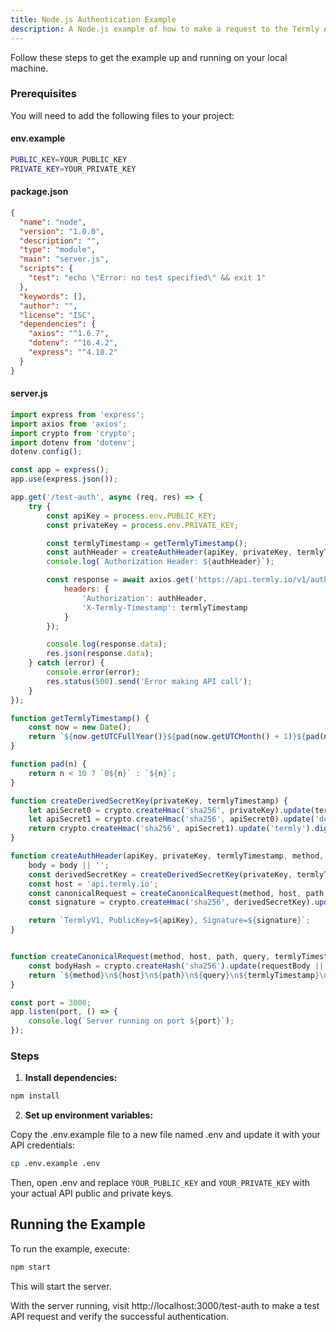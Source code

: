 ```yaml
---
title: Node.js Authentication Example
description: A Node.js example of how to make a request to the Termly API
---
```


Follow these steps to get the example up and running on your local machine.

### Prerequisites

You will need to add the following files to your project:

#### env.example

```bash
PUBLIC_KEY=YOUR_PUBLIC_KEY
PRIVATE_KEY=YOUR_PRIVATE_KEY
```

#### package.json

```json
{
  "name": "node",
  "version": "1.0.0",
  "description": "",
  "type": "module",
  "main": "server.js",
  "scripts": {
    "test": "echo \"Error: no test specified\" && exit 1"
  },
  "keywords": [],
  "author": "",
  "license": "ISC",
  "dependencies": {
    "axios": "^1.6.7",
    "dotenv": "^16.4.2",
    "express": "^4.18.2"
  }
}
```

#### server.js

```javascript
import express from 'express';
import axios from 'axios';
import crypto from 'crypto';
import dotenv from 'dotenv';
dotenv.config();

const app = express();
app.use(express.json());

app.get('/test-auth', async (req, res) => {
    try {
        const apiKey = process.env.PUBLIC_KEY;
        const privateKey = process.env.PRIVATE_KEY;

        const termlyTimestamp = getTermlyTimestamp();
        const authHeader = createAuthHeader(apiKey, privateKey, termlyTimestamp, 'GET', '', '/v1/authn', '');
        console.log(`Authorization Header: ${authHeader}`);

        const response = await axios.get('https://api.termly.io/v1/authn', {
            headers: {
                'Authorization': authHeader,
                'X-Termly-Timestamp': termlyTimestamp
            }
        });

        console.log(response.data);
        res.json(response.data);
    } catch (error) {
        console.error(error);
        res.status(500).send('Error making API call');
    }
});

function getTermlyTimestamp() {
    const now = new Date();
    return `${now.getUTCFullYear()}${pad(now.getUTCMonth() + 1)}${pad(now.getUTCDate())}T${pad(now.getUTCHours())}${pad(now.getUTCMinutes())}${pad(now.getUTCSeconds())}Z`;
}

function pad(n) {
    return n < 10 ? `0${n}` : `${n}`;
}

function createDerivedSecretKey(privateKey, termlyTimestamp) {
    let apiSecret0 = crypto.createHmac('sha256', privateKey).update(termlyTimestamp).digest();
    let apiSecret1 = crypto.createHmac('sha256', apiSecret0).update('default').digest();
    return crypto.createHmac('sha256', apiSecret1).update('termly').digest();
}

function createAuthHeader(apiKey, privateKey, termlyTimestamp, method, body, path, query) {
    body = body || '';
    const derivedSecretKey = createDerivedSecretKey(privateKey, termlyTimestamp);
    const host = 'api.termly.io';
    const canonicalRequest = createCanonicalRequest(method, host, path, query, termlyTimestamp, body);
    const signature = crypto.createHmac('sha256', derivedSecretKey).update(canonicalRequest).digest('hex');

    return `TermlyV1, PublicKey=${apiKey}, Signature=${signature}`;
}


function createCanonicalRequest(method, host, path, query, termlyTimestamp, requestBody) {
    const bodyHash = crypto.createHash('sha256').update(requestBody || '').digest('hex');
    return `${method}\n${host}\n${path}\n${query}\n${termlyTimestamp}\n${bodyHash}`;
}

const port = 3000;
app.listen(port, () => {
    console.log(`Server running on port ${port}`);
});
```
### Steps

1. **Install dependencies:**
``` bash
npm install
```

2. **Set up environment variables:**

Copy the .env.example file to a new file named .env and update it with your API credentials:

``` bash
cp .env.example .env
```
Then, open .env and replace `YOUR_PUBLIC_KEY` and `YOUR_PRIVATE_KEY` with your actual API public and private keys.

## Running the Example
To run the example, execute:

``` bash
npm start
```
This will start the server.

With the server running, visit http://localhost:3000/test-auth to make a test API request and verify the successful authentication.